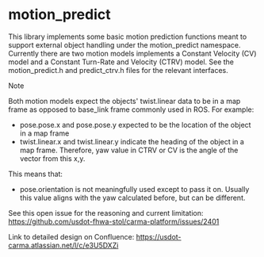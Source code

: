 # motion_predict

This library implements some basic motion prediction functions meant to support external object handling under the motion_predict namespace. Currently there are two motion models implements a Constant Velocity (CV) model and a Constant Turn-Rate and Velocity (CTRV) model. See the motion_predict.h and predict_ctrv.h files for the relevant interfaces.

> [!NOTE]
> Both motion models expect the objects' twist.linear data to be in a map frame as opposed to base_link frame commonly used in ROS.
> For example:
> - pose.pose.x and pose.pose.y expected to be the location of the object in a map frame
> - twist.linear.x and twist.linear.y indicate the heading of the object in a map frame. Therefore, yaw value in CTRV or CV is the angle of the vector from this x,y.
>
> This means that:
> - pose.orientation is not meaningfully used except to pass it on. Usually this value aligns with the yaw calculated before, but can be different.
>
> See this open issue for the reasoning and current limitation: https://github.com/usdot-fhwa-stol/carma-platform/issues/2401

Link to detailed design on Confluence: https://usdot-carma.atlassian.net/l/c/e3U5DXZi
